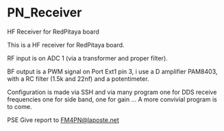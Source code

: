 # PN_Receiver
HF Receiver for RedPitaya board


This is a HF receiver for RedPitaya board.

RF input is on ADC 1 (via a transformer and proper filter).

BF output is a PWM signal on Port Ext1 pin 3, i use a D amplifier PAM8403, with a RC filter (1.5k and 22nf) and a potentimeter.

Configuration is made via SSH and via many program one for DDS receive frequencies one for side band, one for gain ...
A more convivial program is to come.

PSE Give report to FM4PN@laposte.net


